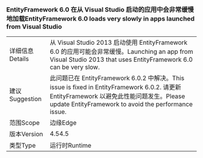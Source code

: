 ### <a name="entityframework-60-loads-very-slowly-in-apps-launched-from-visual-studio"></a><span data-ttu-id="d8c49-101">EntityFramework 6.0 在从 Visual Studio 启动的应用中会非常缓慢地加载</span><span class="sxs-lookup"><span data-stu-id="d8c49-101">EntityFramework 6.0 loads very slowly in apps launched from Visual Studio</span></span>

|   |   |
|---|---|
|<span data-ttu-id="d8c49-102">详细信息</span><span class="sxs-lookup"><span data-stu-id="d8c49-102">Details</span></span>|<span data-ttu-id="d8c49-103">从 Visual Studio 2013 启动使用 EntityFramework 6.0 的应用可能会非常缓慢。</span><span class="sxs-lookup"><span data-stu-id="d8c49-103">Launching an app from Visual Studio 2013 that uses EntityFramework 6.0 can be very slow.</span></span>|
|<span data-ttu-id="d8c49-104">建议</span><span class="sxs-lookup"><span data-stu-id="d8c49-104">Suggestion</span></span>|<span data-ttu-id="d8c49-105">此问题已在 EntityFramework 6.0.2 中解决。</span><span class="sxs-lookup"><span data-stu-id="d8c49-105">This issue is fixed in EntityFramework 6.0.2.</span></span> <span data-ttu-id="d8c49-106">请更新 EntityFramework 以避免此性能问题发生。</span><span class="sxs-lookup"><span data-stu-id="d8c49-106">Please update EntityFramework to avoid the performance issue.</span></span>|
|<span data-ttu-id="d8c49-107">范围</span><span class="sxs-lookup"><span data-stu-id="d8c49-107">Scope</span></span>|<span data-ttu-id="d8c49-108">边缘</span><span class="sxs-lookup"><span data-stu-id="d8c49-108">Edge</span></span>|
|<span data-ttu-id="d8c49-109">版本</span><span class="sxs-lookup"><span data-stu-id="d8c49-109">Version</span></span>|<span data-ttu-id="d8c49-110">4.5</span><span class="sxs-lookup"><span data-stu-id="d8c49-110">4.5</span></span>|
|<span data-ttu-id="d8c49-111">类型</span><span class="sxs-lookup"><span data-stu-id="d8c49-111">Type</span></span>|<span data-ttu-id="d8c49-112">运行时</span><span class="sxs-lookup"><span data-stu-id="d8c49-112">Runtime</span></span>|

